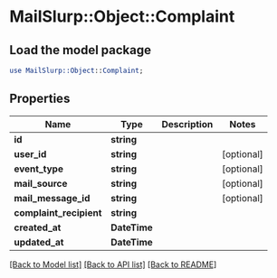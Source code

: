 # MailSlurp::Object::Complaint

## Load the model package
```perl
use MailSlurp::Object::Complaint;
```

## Properties
Name | Type | Description | Notes
------------ | ------------- | ------------- | -------------
**id** | **string** |  | 
**user_id** | **string** |  | [optional] 
**event_type** | **string** |  | [optional] 
**mail_source** | **string** |  | [optional] 
**mail_message_id** | **string** |  | [optional] 
**complaint_recipient** | **string** |  | 
**created_at** | **DateTime** |  | 
**updated_at** | **DateTime** |  | 

[[Back to Model list]](../README#documentation-for-models) [[Back to API list]](../README#documentation-for-api-endpoints) [[Back to README]](../README)


